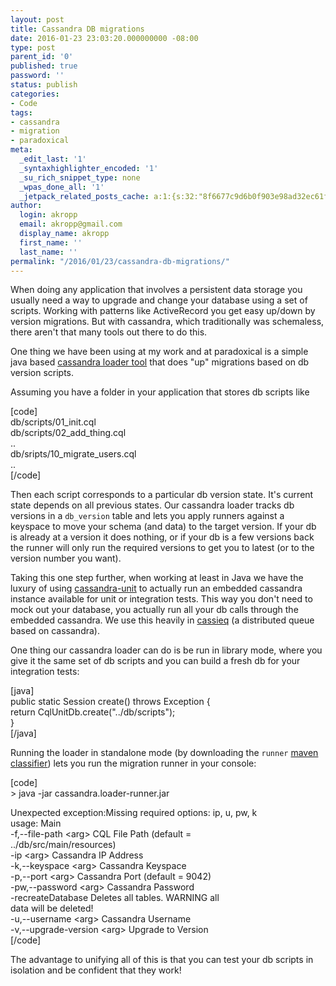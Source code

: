 ```yaml
---
layout: post
title: Cassandra DB migrations
date: 2016-01-23 23:03:20.000000000 -08:00
type: post
parent_id: '0'
published: true
password: ''
status: publish
categories:
- Code
tags:
- cassandra
- migration
- paradoxical
meta:
  _edit_last: '1'
  _syntaxhighlighter_encoded: '1'
  _su_rich_snippet_type: none
  _wpas_done_all: '1'
  _jetpack_related_posts_cache: a:1:{s:32:"8f6677c9d6b0f903e98ad32ec61f8deb";a:2:{s:7:"expires";i:1554980380;s:7:"payload";a:3:{i:0;a:1:{s:2:"id";i:4750;}i:1;a:1:{s:2:"id";i:4784;}i:2;a:1:{s:2:"id";i:3452;}}}}
author:
  login: akropp
  email: akropp@gmail.com
  display_name: akropp
  first_name: ''
  last_name: ''
permalink: "/2016/01/23/cassandra-db-migrations/"
---
```

When doing any application that involves a persistent data storage you usually need a way to upgrade and change your database using a set of scripts. Working with patterns like ActiveRecord you get easy up/down by version migrations. But with cassandra, which traditionally was schemaless, there aren't that many tools out there to do this.

One thing we have been using at my work and at paradoxical is a simple java based [cassandra loader tool](https://github.com/paradoxical-io/cassandra-loader) that does "up" migrations based on db version scripts.

Assuming you have a folder in your application that stores db scripts like

[code]  
db/scripts/01\_init.cql  
db/scripts/02\_add\_thing.cql  
..  
db/sripts/10\_migrate\_users.cql  
..  
[/code]

Then each script corresponds to a particular db version state. It's current state depends on all previous states. Our cassandra loader tracks db versions in a `db_version` table and lets you apply runners against a keyspace to move your schema (and data) to the target version. If your db is already at a version it does nothing, or if your db is a few versions back the runner will only run the required versions to get you to latest (or to the version number you want).

Taking this one step further, when working at least in Java we have the luxury of using [cassandra-unit](https://github.com/jsevellec/cassandra-unit) to actually run an embedded cassandra instance available for unit or integration tests. This way you don't need to mock out your database, you actually run all your db calls through the embedded cassandra. We use this heavily in [cassieq](https://github.com/paradoxical-io/cassieq) (a distributed queue based on cassandra).

One thing our cassandra loader can do is be run in library mode, where you give it the same set of db scripts and you can build a fresh db for your integration tests:

[java]  
public static Session create() throws Exception {  
 return CqlUnitDb.create("../db/scripts");  
}  
[/java]

Running the loader in standalone mode (by downloading the `runner` [maven classifier](https://repo1.maven.org/maven2/io/paradoxical/cassandra.loader/1.1)) lets you run the migration runner in your console:

[code]  
\> java -jar cassandra.loader-runner.jar

Unexpected exception:Missing required options: ip, u, pw, k  
usage: Main  
 -f,--file-path \<arg\> CQL File Path (default =  
 ../db/src/main/resources)  
 -ip \<arg\> Cassandra IP Address  
 -k,--keyspace \<arg\> Cassandra Keyspace  
 -p,--port \<arg\> Cassandra Port (default = 9042)  
 -pw,--password \<arg\> Cassandra Password  
 -recreateDatabase Deletes all tables. WARNING all  
 data will be deleted!  
 -u,--username \<arg\> Cassandra Username  
 -v,--upgrade-version \<arg\> Upgrade to Version  
[/code]

The advantage to unifying all of this is that you can test your db scripts in isolation and be confident that they work!

